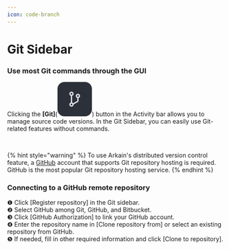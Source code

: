 ```yaml
---
icon: code-branch
---
```


# Git Sidebar

### Use most Git commands through the GUI

Clicking the **\[Git]**(<img src="../../../.gitbook/assets/image (37).png" alt="" data-size="line">) button in the Activity bar allows you to manage source code versions. In the Git Sidebar, you can easily use Git-related features without commands.

<figure><img src="../../../.gitbook/assets/스크린샷 2025-03-07 오후 2.26.38.png" alt=""><figcaption></figcaption></figure>

{% hint style="warning" %}
To use Arkain's distributed version control feature, a [GitHub](https://github.com/) account that supports Git repository hosting is required. GitHub is the most popular Git repository hosting service.
{% endhint %}

### Connecting to a GitHub remote repository

❶ Click \[Register repository] in the Git sidebar. \
❷ Select GitHub among Git, GitHub, and Bitbucket. \
❸ Click \[GitHub Authorization] to link your GitHub account. \
❹ Enter the repository name in \[Clone repository from] or select an existing repository from GitHub. \
❺ If needed, fill in other required information and click \[Clone to repository].

